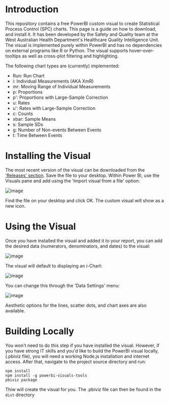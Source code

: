 # Introduction 
This repository contains a free PowerBI custom visual to create Statistical Process Control (SPC) charts. This page is a guide on how to download, and install it.  It has been developed by the Safety and Quality team at the West Australian Health Department's Healthcare Quality Intelligence Unit.  The visual is implemented purely within PowerBI and has no dependencies on external programs like R or Python. The visual supports hover-over-tooltips as well as cross-plot filtering and highlighting.

The following chart types are (currently) implemented:

  - Run: Run Chart
  - i: Individual Measurements (AKA XmR)
  - mr: Moving Range of Individual Measurements
  - p: Proportions
  - p': Proportions with Large-Sample Correction
  - u: Rates
  - u': Rates with Large-Sample Correction
  - c: Counts
  - xbar: Sample Means
  - s: Sample SDs
  - g: Number of Non-events Between Events
  - t: Time Between Events

# Installing the Visual

The most recent version of the visual can be downloaded from the ['Releases' section](https://github.com/AUS-DOH-Safety-and-Quality/PowerBI-SPC/releases/tag/latest).  Save the file to your desktop.   Within Power BI, use the Visuals pane and add using the 'Import visual from a file' option:

![image](https://user-images.githubusercontent.com/27717896/128833977-51ae139d-43f2-4d32-8c8c-4cdcabc2bdaf.png)

Find the file on your desktop and click OK.  The custom visual will show as a new icon.

# Using the Visual

Once you have installed the visual and added it to your report, you can add the desired data (numerators, denominators, and dates) to the visual:

![image](https://user-images.githubusercontent.com/27717896/177291124-2215ff5b-d81c-4195-a948-e6fa2d20a544.png)

The visual will default to displaying an i-Chart:

![image](https://user-images.githubusercontent.com/27717896/177291187-a8d8b875-e083-4d49-93f8-b4fbcdf4eebb.png)

You can change this through the 'Data Settings' menu:

![image](https://user-images.githubusercontent.com/27717896/177291297-35346801-d049-4c05-86c1-41ee5cc51f9d.png)

Aesthetic options for the lines, scatter dots, and chart axes are also available.

# Building Locally

You won't need to do this step if you have installed the visual.  However, if you have strong IT skills and you'd like to build the PowerBI visual locally, (.pbiviz file), you will need a working Node.js installation and internet access. After that, navigate to the project source directory and run:
```
npm install
npm install -g powerbi-visuals-tools
pbiviz package
```

Thiw will create the visual for you. The .pbiviz file can then be found in the `dist` directory

